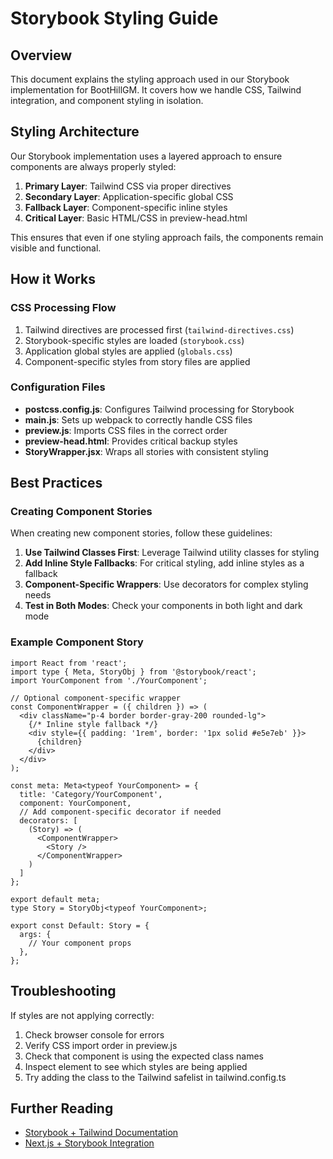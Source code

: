 # Storybook Styling Guide

## Overview

This document explains the styling approach used in our Storybook implementation for BootHillGM. It covers how we handle CSS, Tailwind integration, and component styling in isolation.

## Styling Architecture

Our Storybook implementation uses a layered approach to ensure components are always properly styled:

1. **Primary Layer**: Tailwind CSS via proper directives
2. **Secondary Layer**: Application-specific global CSS 
3. **Fallback Layer**: Component-specific inline styles
4. **Critical Layer**: Basic HTML/CSS in preview-head.html

This ensures that even if one styling approach fails, the components remain visible and functional.

## How it Works

### CSS Processing Flow

1. Tailwind directives are processed first (`tailwind-directives.css`)
2. Storybook-specific styles are loaded (`storybook.css`)
3. Application global styles are applied (`globals.css`)
4. Component-specific styles from story files are applied

### Configuration Files

- **postcss.config.js**: Configures Tailwind processing for Storybook
- **main.js**: Sets up webpack to correctly handle CSS files
- **preview.js**: Imports CSS files in the correct order
- **preview-head.html**: Provides critical backup styles
- **StoryWrapper.jsx**: Wraps all stories with consistent styling

## Best Practices

### Creating Component Stories

When creating new component stories, follow these guidelines:

1. **Use Tailwind Classes First**: Leverage Tailwind utility classes for styling
2. **Add Inline Style Fallbacks**: For critical styling, add inline styles as a fallback
3. **Component-Specific Wrappers**: Use decorators for complex styling needs
4. **Test in Both Modes**: Check your components in both light and dark mode

### Example Component Story

```tsx
import React from 'react';
import type { Meta, StoryObj } from '@storybook/react';
import YourComponent from './YourComponent';

// Optional component-specific wrapper
const ComponentWrapper = ({ children }) => (
  <div className="p-4 border border-gray-200 rounded-lg">
    {/* Inline style fallback */}
    <div style={{ padding: '1rem', border: '1px solid #e5e7eb' }}>
      {children}
    </div>
  </div>
);

const meta: Meta<typeof YourComponent> = {
  title: 'Category/YourComponent',
  component: YourComponent,
  // Add component-specific decorator if needed
  decorators: [
    (Story) => (
      <ComponentWrapper>
        <Story />
      </ComponentWrapper>
    )
  ]
};

export default meta;
type Story = StoryObj<typeof YourComponent>;

export const Default: Story = {
  args: {
    // Your component props
  },
};
```

## Troubleshooting

If styles are not applying correctly:

1. Check browser console for errors
2. Verify CSS import order in preview.js
3. Check that component is using the expected class names
4. Inspect element to see which styles are being applied
5. Try adding the class to the Tailwind safelist in tailwind.config.ts

## Further Reading

- [Storybook + Tailwind Documentation](https://storybook.js.org/recipes/tailwindcss)
- [Next.js + Storybook Integration](https://storybook.js.org/recipes/next)
